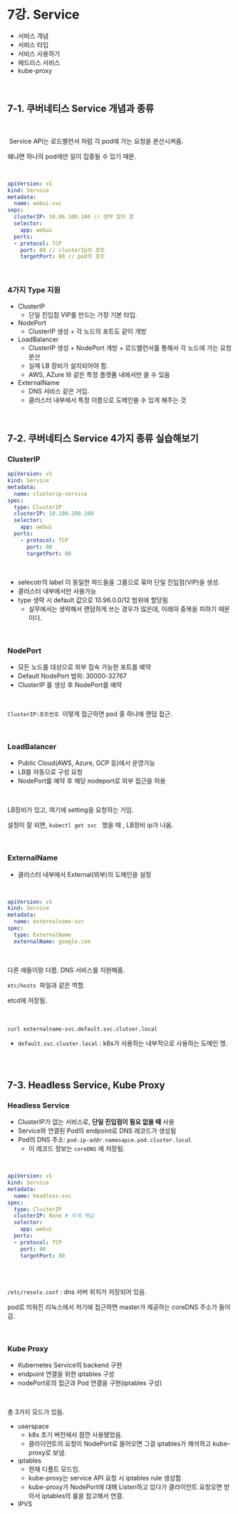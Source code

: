 # 7강. Service

- 서비스 개념
- 서비스 타입
- 서비스 사용하기
- 헤드리스 서비스
- kube-proxy

<br>

## 7-1. 쿠버네티스 Service 개념과 종류

<br>

 Service API는 로드밸런서 처럼 각 pod에 가는 요청을 분산시켜줌.

왜냐면 하나의 pod에만 일이 집중될 수 있기 때문.

<br>

```yaml
apiVersion: v1
kind: Service
metadata:
  name: webui-svc
sepc:
  clusterIP: 10.96.100.100 // 생략 많이 함
  selector:
    app: webui
  ports:
  - protocol: TCP
    port: 80 // clusterIp의 포트
    targetPort: 80 // pod의 포트
```

<br>

### 4가지 Type 지원

- ClusterIP
    - 단일 진입점 VIP를 만드는 가장 기본 타입.
- NodePort
    - ClusterIP 생성 + 각 노드의 포트도 같이 개방
- LoadBalancer
    - ClusterIP 생성 + NodePort 개방 + 로드밸런서를 통해서 각 노드에 가는 요청 분산
    - 실제 LB 장비가 설치되어야 함.
    - AWS, AZure 와 같은 특정 플랫폼 내에서만 쓸 수 있음
- ExternalName
    - DNS 서비스 같은 거임.
    - 클러스터 내부에서 특정 이름으로 도메인쓸 수 있게 해주는 것

<br>

## 7-2. 쿠버네티스 Service 4가지 종류 실습해보기

### ClusterIP

```yaml
apiVersion: v1
kind: Service
metadata:
  name: clusterip-service
spec:
  type: ClusterIP
  clusterIP: 10.100.100.100
  selector:
    app: webui
  ports:
    - protocol: TCP
      port: 80
      targetPort: 80
```

<br>

- selecotr의 label 이 동일한 파드들을 그룹으로 묶어 단일 진입점(VIP)을 생성.
- 클러스터 내부에서만 사용가능
- type 생략 시 default 값으로 10.96.0.0/12 범위에 할당됨
    - 실무에서는 생략해서 랜덤하게 쓰는 경우가 많은데, 이래야 중복을 피하기 때문이다.

<br>

### NodePort

- 모든 노드를 대상으로 외부 접속 가능한 포트를 예약
- Default NodePort 범위: 30000-32767
- ClusterIP 를 생성 후 NodePort를 예약

<br>

`ClusterIP:포트번호`  이렇게 접근하면 pod 중 하나에 랜덤 접근.

<br>

### LoadBalancer

- Public Cloud(AWS, Azure, GCP 등)에서 운영가능
- LB를 자동으로 구성 요청
- NodePort를 예약 후 해당 nodeport로 외부 접근을 허용

<br>

LB장비가 있고, 여기에 setting을 요청하는 거임.

설정이 잘 되면, `kubectl get svc`   했을 때 , LB장비 ip가 나옴.

<br>

### ExternalName

- 클러스터 내부에서 External(외부)의 도메인을 설정

<br>

```yaml
apiVersion: v1
kind: Service
metadata:
  name: externalname-svc
spec:
  type: ExternalName
  externalName: google.com
```

<br>

다른 애들이랑 다름. DNS 서비스를 지원해줌.

`etc/hosts`  파일과 같은 역할.

etcd에 저장됨.

<br>

`curl externalname-svc.default.svc.clutser.local` 

- `default.svc.cluster.local` : k8s가 사용하는 내부적으로 사용하는 도메인 명.

### <br>

## 7-3. Headless Service, Kube Proxy

### Headless Service

- ClusterIP가 없는 서비스로, **단일 진입점이 필요 없을 때** 사용
- Service와 연결된 Pod의 endpoint로 DNS 레코드가 생성됨
- Pod의 DNS 주소: `pod-ip-addr.namesapce.pod.cluster.local` 
    - 이 레코드 정보는 `coreDNS` 에 저장됨.

<br>

```yaml
apiVersion: v1
kind: Service
metadata:
  name: headless-svc
spec:
  type: ClusterIP
  clusterIP: None # 이게 핵심
  selector:
    app: webui
  ports:
  - protocol: TCP
    port: 80
    targetPort: 80
```

<br>

<br>

`/etc/resolv.conf` : dns 서버 위치가 저장되어 있음.

pod로 띄워진 리눅스에서 저기에 접근하면 master가 제공하는 coreDNS 주소가 들어감.

<br>

### Kube Proxy

- Kubernetes Service의 backend 구현
- endpoint 연결을 위한 iptables 구성
- nodePort로의 접근과 Pod 연결을 구현(iptables 구성)

<br>

총 3가지 모드가 있음.

- userspace
    - k8s 초기 버전에서 잠깐 사용됐었음.
    - 클라이언트의 요청이 NodePort로 들어오면 그걸 iptables가 해석하고 kube-proxy로 보냄.
- iptables
    - 현재 디폴트 모드임.
    - kube-proxy는 service API 요청 시 iptables rule 생성함.
    - kube-proxy가 NodePort에 대해 Listen하고 있다가 클라이언트 요청오면 받아서 iptables의 룰을 참고해서 연결.
- IPVS